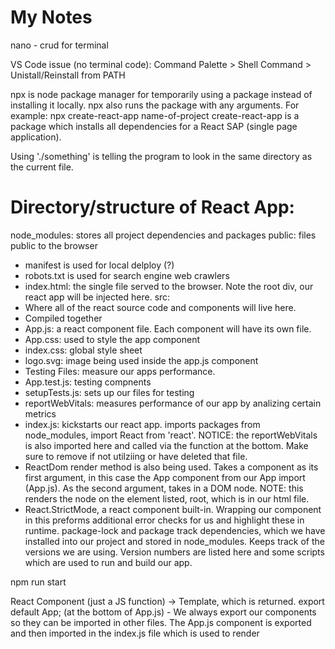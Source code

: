 # My Notes

nano - crud for terminal

VS Code issue (no terminal code): Command Palette > Shell Command > Unistall/Reinstall from PATH

npx is node package manager for temporarily using a package instead of installing it locally.
npx also runs the package with any arguments.
For example: npx create-react-app name-of-project
create-react-app is a package which installs all dependencies for a React  SAP (single page application).

Using './something' is telling the program to look in the same directory as the current file. 

# Directory/structure of React App:
node_modules: stores all project dependencies and packages
public: files public to the browser
- manifest is used for local delploy (?)
- robots.txt is used for search engine web crawlers
- index.html: the single file served to the browser. Note the root div, our react app will be injected here.
src:
- Where all of the react source code and components will live here.
- Compiled together
- App.js: a react component file. Each component will have its own file.
- App.css: used to style the app component
- index.css: global style sheet
- logo.svg: image being used inside the app.js component
- Testing Files: measure our apps performance.
- App.test.js: testing compnents
- setupTests.js: sets up our files for testing
- reportWebVitals: measures performance of our app by analizing certain metrics
- index.js: kickstarts our react app. imports packages from node_modules, import React from 'react'. NOTICE: the reportWebVitals is also imported here and called via the function at the bottom. Make sure to remove if not utilziing or have deleted that file.
- ReactDom render method is also being used. Takes a component as its first argument, in this case the App component from our App import (App.js). As the second argument, takes in a DOM node. NOTE: this renders the node on the element listed, root, which is in our html file.
 - React.StrictMode, a react component built-in. Wrapping our component in this preforms additional error checks for us and highlight these in runtime.
package-lock and package track dependencies, which we have installed into our project and stored in node_modules. Keeps track of the versions we are using. Version numbers are listed here and some scripts which are used to run and build our app.
 
 npm run start

React Component (just a JS function) -> Template, which is returned.
export default App; (at the bottom of App.js) - We always export our components so they can be imported in other files.
The App.js component is exported and then imported in the index.js file which is used to render